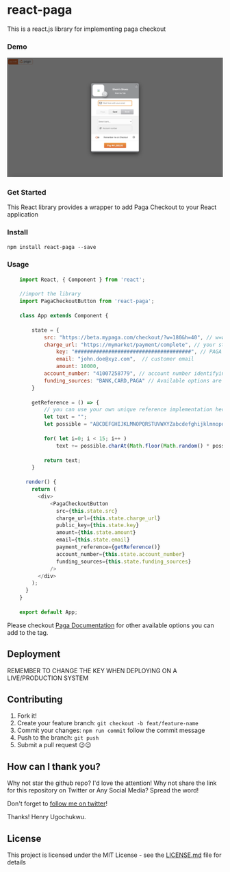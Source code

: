 # react-paga

This is a react.js library for implementing paga checkout

### Demo

![Alt text](ReactApp.png?raw=true "Demo Image")

### Get Started

This React library provides a wrapper to add Paga Checkout to your React application

### Install
```
npm install react-paga --save 
```

### Usage

```javascript
    import React, { Component } from 'react';

    //import the library
    import PagaCheckoutButton from 'react-paga';
    
    class App extends Component {
    
    	state = {
            src: "https://beta.mypaga.com/checkout/?w=180&h=40", // w=width of button, h=height of button
            charge_url: "https://mymarket/payment/complete", // your store url for payment verification
    		    key: "######################################", // PAGA PUBLIC KEY
    		    email: "john.doe@xyz.com",  // customer email
    		    amount: 10000,
            account_number: "41007258779", // account number identifying customer on the merchant's system.
            funding_sources: "BANK,CARD,PAGA" // Available options are CARD, BANK and PAGA.
    	}
    
    	getReference = () => {
    		// you can use your own unique reference implementation here
    		let text = "";
    		let possible = "ABCDEFGHIJKLMNOPQRSTUVWXYZabcdefghijklmnopqrstuvwxyz0123456789-.=";
    
    		for( let i=0; i < 15; i++ )
    			text += possible.charAt(Math.floor(Math.random() * possible.length));
    
    		return text;
    	}
    
      render() {
        return (
          <div> 
              <PagaCheckoutButton
                src={this.state.src}
                charge_url={this.state.charge_url}
                public_key={this.state.key}
                amount={this.state.amount}
                email={this.state.email}
                payment_reference={getReference()}
                account_number={this.state.account_number}
                funding_sources={this.state.funding_sources}
              />
          </div>
        );
      }
    }
    
    export default App;
```

Please checkout [Paga Documentation](https://developer-docs.paga.com/docs/paga-checkout) for other available options you can add to the tag.

## Deployment
REMEMBER TO CHANGE THE KEY WHEN DEPLOYING ON A LIVE/PRODUCTION SYSTEM

## Contributing
1. Fork it!
2. Create your feature branch: `git checkout -b feat/feature-name`
3. Commit your changes: `npm run commit` follow the commit message 
4. Push to the branch: `git push`
5. Submit a pull request 😉😉

## How can I thank you?

Why not star the github repo? I'd love the attention! Why not share the link for this repository on Twitter or Any Social Media? Spread the word!

Don't forget to [follow me on twitter](https://twitter.com/_impact_dev)!

Thanks!
Henry Ugochukwu.

## License
This project is licensed under the MIT License - see the [LICENSE.md](LICENSE.md) file for details

